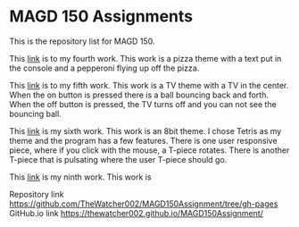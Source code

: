# MAGD 150 Assignments

This is the repository list for MAGD 150.

This [link](https://github.com/TheWatcher002/MAGD150Assignment/tree/gh-pages/f21magd150lab04_Schrader) is to my fourth work. This work is a pizza theme with a text put in the console and a pepperoni flying up off the pizza.

This [link](https://github.com/TheWatcher002/MAGD150Assignment/tree/gh-pages/f21magd150lab05_Schrader) is to my fifth work. This work is a TV theme with a TV in the center. When the on button is pressed there is a ball bouncing back and forth. When the off button is pressed, the TV turns off and you can not see the bouncing ball.

This [link](https://github.com/TheWatcher002/MAGD150Assignment/tree/gh-pages/f21magd150lab06_Schrader) is my sixth work. This work is an 8bit theme. I chose Tetris as my theme and the program has a few features. There is one user responsive piece, where if you click with the mouse, a T-piece rotates. There is another T-piece that is pulsating where the user T-piece should go.

This [link](https://github.com/TheWatcher002/MAGD150Assignment/tree/gh-pages/f21magd150lab09_Schrader) is my ninth work. This work is 

Repository link https://github.com/TheWatcher002/MAGD150Assignment/tree/gh-pages
GitHub.io link https://thewatcher002.github.io/MAGD150Assignment/
